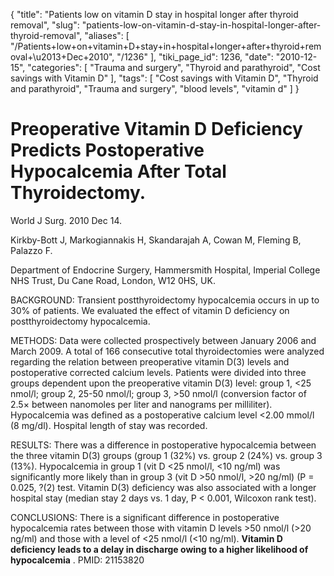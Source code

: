 {
    "title": "Patients low on vitamin D stay in hospital longer after thyroid removal",
    "slug": "patients-low-on-vitamin-d-stay-in-hospital-longer-after-thyroid-removal",
    "aliases": [
        "/Patients+low+on+vitamin+D+stay+in+hospital+longer+after+thyroid+removal+\u2013+Dec+2010",
        "/1236"
    ],
    "tiki_page_id": 1236,
    "date": "2010-12-15",
    "categories": [
        "Trauma and surgery",
        "Thyroid and parathyroid",
        "Cost savings with Vitamin D"
    ],
    "tags": [
        "Cost savings with Vitamin D",
        "Thyroid and parathyroid",
        "Trauma and surgery",
        "blood levels",
        "vitamin d"
    ]
}


# Preoperative Vitamin D Deficiency Predicts Postoperative Hypocalcemia After Total Thyroidectomy.

World J Surg. 2010 Dec 14.

Kirkby-Bott J, Markogiannakis H, Skandarajah A, Cowan M, Fleming B, Palazzo F.

Department of Endocrine Surgery, Hammersmith Hospital, Imperial College NHS Trust, Du Cane Road, London, W12 0HS, UK.

BACKGROUND: Transient postthyroidectomy hypocalcemia occurs in up to 30% of patients. We evaluated the effect of vitamin D deficiency on postthyroidectomy hypocalcemia.

METHODS: Data were collected prospectively between January 2006 and March 2009. A total of 166 consecutive total thyroidectomies were analyzed regarding the relation between preoperative vitamin D(3) levels and postoperative corrected calcium levels. Patients were divided into three groups dependent upon the preoperative vitamin D(3) level: group 1, <25 nmol/l; group 2, 25-50 nmol/l; group 3, >50 nmol/l (conversion factor of 2.5× between nanomoles per liter and nanograms per milliliter). Hypocalcemia was defined as a postoperative calcium level <2.00 mmol/l (8 mg/dl). Hospital length of stay was recorded.

RESULTS: There was a difference in postoperative hypocalcemia between the three vitamin D(3) groups (group 1 (32%) vs. group 2 (24%) vs. group 3 (13%). Hypocalcemia in group 1 (vit D <25 nmol/l, <10 ng/ml) was significantly more likely than in group 3 (vit D >50 nmol/l, >20 ng/ml) (P = 0.025, ?(2) test. Vitamin D(3) deficiency was also associated with a longer hospital stay (median stay 2 days vs. 1 day, P < 0.001, Wilcoxon rank test).

CONCLUSIONS: There is a significant difference in postoperative hypocalcemia rates between those with vitamin D levels >50 nmol/l (>20 ng/ml) and those with a level of <25 nmol/l (<10 ng/ml).  **Vitamin D deficiency leads to a delay in discharge owing to a higher likelihood of hypocalcemia** . PMID: 21153820